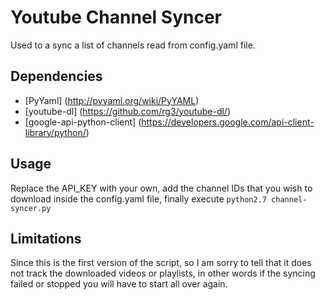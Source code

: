 # Youtube Channel Syncer

Used to a sync a list of channels read from config.yaml file.


## Dependencies
 * [PyYaml] (http://pyyaml.org/wiki/PyYAML)
 * [youtube-dl] (https://github.com/rg3/youtube-dl/)
 * [google-api-python-client] (https://developers.google.com/api-client-library/python/)
  

## Usage
 Replace the API_KEY with your own, add the channel IDs that you wish to download inside the config.yaml file, finally execute `python2.7 channel-syncer.py`
 

## Limitations
 Since this is the first version of the script, so I am sorry to tell that it 
 does not track the downloaded videos or playlists, in other words if the syncing failed or stopped you will have to start all over again.